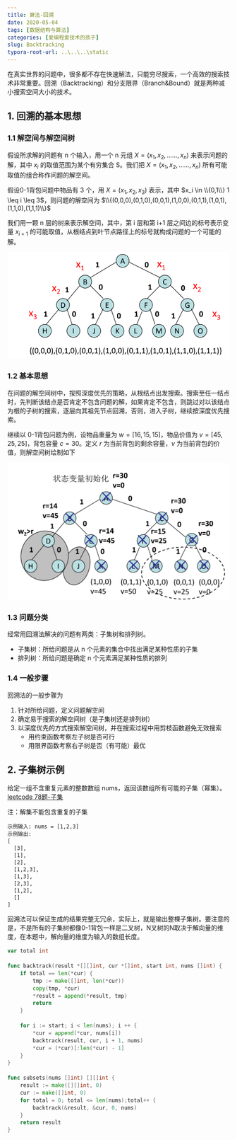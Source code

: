 ```yaml
---
title: 算法-回溯
date: 2020-05-04
tags: [数据结构与算法]
categories: [爱编程爱技术的孩子]
slug: Backtracking
typora-root-url: ..\..\..\static
---
```


在真实世界的问题中，很多都不存在快速解法，只能穷尽搜索，一个高效的搜索技术非常重要。回溯（Backtracking）和分支限界（Branch&Bound）就是两种减小搜索空间大小的技术。

## 1. 回溯的基本思想

### 1.1 解空间与解空间树

假设所求解的问题有 n 个输入，用一个 n 元组 $X=(x_1,x_2,……,x_n)$ 来表示问题的解，其中 $x_i$ 的取值范围为某个有穷集合 S。我们把 $X=(x_1,x_2,……,x_n)$ 所有可能取值的组合称作问题的解空间。

假设0-1背包问题中物品有 3 个，用 $X=(x_1,x_2,x_3)$ 表示，其中 $x_i \in \\{0,1\\} 1 \leq i \leq 3$，则问题的解空间为 $\\{(0,0,0),(0,1,0),(0,0,1),(1,0,0),(0,1,1),(1,0,1),(1,1,0),(1,1,1)\\}$

我们用一颗 n 层的树来表示解空间，其中，第 i 层和第 i+1 层之间边的标号表示变量 $x_{i+1}$ 的可能取值，从根结点到叶节点路径上的标号就构成问题的一个可能的解。

![解空间树](/images/算法-回溯/解空间树.png)

### 1.2 基本思想

在问题的解空间树中，按照深度优先的策略，从根结点出发搜索。搜索至任一结点时，先判断该结点是否肯定不包含问题的解，如果肯定不包含，则跳过对以该结点为根的子树的搜索，逐层向其祖先节点回溯，否则，进入子树，继续按深度优先搜索。

继续以 0-1背包问题为例，设物品重量为 $w=[16,15,15]$，物品价值为 $v=[45,25,25]$，背包容量 $c=30$。定义 $r$ 为当前背包的剩余容量，$v$ 为当前背包的价值，则解空间树绘制如下

![背包问题的解空间树](/images/算法-回溯/背包问题的解空间树.png)

### 1.3 问题分类

经常用回溯法解决的问题有两类：子集树和排列树。

- 子集树：所给问题是从 n 个元素的集合中找出满足某种性质的子集
- 排列树：所给问题是确定 n 个元素满足某种性质的排列

### 1.4 一般步骤

回溯法的一般步骤为

1. 针对所给问题，定义问题解空间
2. 确定易于搜索的解空间树（是子集树还是排列树）
3. 以深度优先的方式搜索解空间树，并在搜索过程中用剪枝函数避免无效搜索
   - 用约束函数考察左子树是否可行
   - 用限界函数考察右子树是否（有可能）最优

## 2. 子集树示例

给定一组不含重复元素的整数数组 nums，返回该数组所有可能的子集（幂集）。[leetcode 78题-子集](https://leetcode-cn.com/problems/subsets/)

注：解集不能包含重复的子集

```
示例输入: nums = [1,2,3]
示例输出:
[
  [3],
  [1],
  [2],
  [1,2,3],
  [1,3],
  [2,3],
  [1,2],
  []
]
```

回溯法可以保证生成的结果完整无冗余，实际上，就是输出整棵子集树。要注意的是，不是所有的子集树都像0-1背包一样是二叉树，N叉树的N取决于解向量的维度，在本题中，解向量的维度为输入的数组长度。

```go
var total int

func backtrack(result *[][]int, cur *[]int, start int, nums []int) {
	if total == len(*cur) {
		tmp := make([]int, len(*cur))
		copy(tmp, *cur)
		*result = append(*result, tmp)
		return
	}

	for i := start; i < len(nums); i ++ {
		*cur = append(*cur, nums[i])
		backtrack(result, cur, i + 1, nums)
		*cur = (*cur)[:len(*cur) - 1]
	}
}

func subsets(nums []int) [][]int {
	result := make([][]int, 0)
	cur := make([]int, 0)
	for total = 0; total <= len(nums);total++ {
		backtrack(&result, &cur, 0, nums)
	}
	return result
}
```

